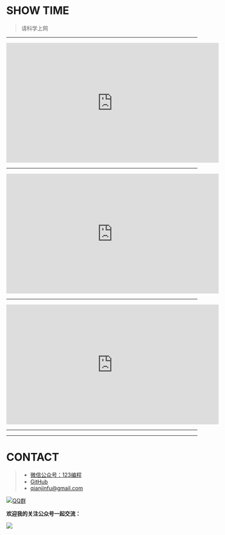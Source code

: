 # SHOW TIME

> 请科学上网

---

<iframe width="560" height="315" src="https://www.youtube.com/embed/MAshLFlBRLU" frameborder="0" allowfullscreen></iframe>


---
<iframe width="560" height="315" src="https://www.youtube.com/embed/HhDEQSb2nAY" frameborder="0" allowfullscreen></iframe>

---

<iframe width="560" height="315" src="https://www.youtube.com/embed/Zk6Psbxhvtc" frameborder="0" allowfullscreen></iframe>

---




----------
# CONTACT
> - [微信公众号：123编程 ]( "公众号号")
> - [GitHub](https://github.com/changsong "github")
> - [qianjinfu@gmail.com](mailto:qianjinfu@gmail.com)

[![QQ群](https://img.shields.io/badge/QQ%E7%BE%A4-787381170-yellowgreen.svg)](https://jq.qq.com/?_wv=1027&k=5HPYvQk)

**欢迎我的关注公众号一起交流：**

![](https://jsong.top/uploads/weixinfooter1.jpg)

